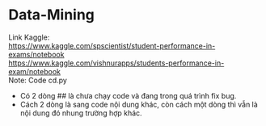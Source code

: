 # Data-Mining
Link Kaggle: <br>
https://www.kaggle.com/spscientist/student-performance-in-exams/notebook <br>
https://www.kaggle.com/vishnurapps/students-performance-in-exam/notebook <bre>
<br>
Note: Code cd.py <br> 
+ Có 2 dòng ## là chưa chạy code và đang trong quá trình fix bug.
+ Cách 2 dòng là sang code nội dung khác, còn cách một dòng thì vẫn là nội dung đó nhung trường hợp khác.  
